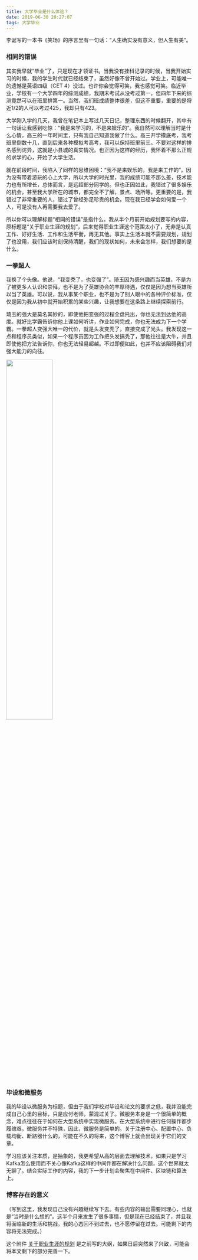 ```yaml
---
title: 大学毕业是什么体验？
date: 2019-06-30 20:27:07
tags: 大学毕业
---
```


李诞写的一本书《笑场》的序言里有一句话：“人生确实没有意义，但人生有美”。

### 相同的错误

其实我早就“毕业”了，只是现在才领证书。当我没有挂科记录的时候，当我开始实习的时候，我的学生时代就已经结束了，虽然好像不曾开始过。学业上，可能唯一的遗憾是英语四级（CET 4）没过。也许你会觉得可笑，我也感觉可笑。临近毕业，学校有一个大学四年的综测成绩，我期末考试从没考过第一，但四年下来的综测竟然可以在班里排第一。当然，我们班成绩整体很差，但这不重要，重要的是将近1/2的人可以考过425，我却只有423。

大学刚入学的几天，我曾在笔记本上写过几天日记，整理东西的时候翻开，其中有一句话让我感到吃惊：“我是来学习的，不是来娱乐的”。我自然可以理解当时是什么心情，高三的一年时间里，只有我自己知道我做了什么。高三开学摸底考，我考班里倒数十几，直到后来各种模拟考高考，我可以保持班里前三。不要对这样的排名感到诧异，这就是小县城的真实情况。也正因为这样的经历，我怀着不那么正规的求学的心，开始了大学生活。

就在前段时间，我陷入了同样的思维困境：“我不是来娱乐的，我是来工作的”。因为没有带着游玩的心上大学，所以大学的时光里，我的成绩可能不那么差，技术能力也有所增长，总体而言，是远超部分同学的。但也正因如此，我错过了很多娱乐的机会，甚至我大学所在的城市，都完全不了解，景点、场所等。更重要的是，我错过了非常重要的人，错过了曾经弥足珍贵的机会。现在我已经学会如何爱一个人，可是没有人再需要我去爱了。

所以你可以理解标题“相同的错误”是指什么。我从半个月前开始规划要写的内容，原标题是“关于职业生涯的规划”，后来觉得职业生涯这个范围太小了，无非是认真工作、好好生活、工作和生活平衡，再无其他。事实上生活本就不需要规划，规划了也没用，我们应该时刻保持清醒，我们的现状如何，未来会怎样，我们想要的是什么。

### 一拳超人

我换了个头像。他说，“我变秃了，也变强了”。琦玉因为感兴趣而当英雄，不是为了被更多人认识和崇拜，也不是为了英雄协会的丰厚待遇，仅仅是因为想当英雄所以当了英雄。可以说，我从事某个职业，也不是为了别人眼中的各种评价标准，仅仅是因为我从初中就开始积累的某些兴趣，让我想要在这条路上继续探索前行。

琦玉的强大是莫名其妙的，即使他把变强的过程全盘托出，你也无法到达他的高度。就好比学霸告诉你他上课如何听讲，作业如何完成，你也无法成为下一个学霸。一拳超人变强大唯一的代价，就是头发变秃了，直接变成了光头。我发现这一点和程序员类似，如果一个程序员因为工作把头发搞秃了，那他往往是大牛，并且即使他把方法告诉你，你也无法轻易超越。不过即便如此，也并不应该阻碍我们对强大能力的向往。

<img src="avatar_origin.jpg" width="50%" height="50%">

### 毕设和微服务

我的毕设以微服务为标题，但由于我们学校对毕设和论文的要求之低，我并没能完成自己心里的目标，只是应付老师，蒙混过关了。微服务本身是一个很简单的概念，难点往往在于如何在大型系统中实现微服务。在大型系统中进行任何操作都步履维艰，微服务并不特殊，因此，微服务是简单的。关于注册中心、配置中心、负载均衡、断路器什么的，可能在不久的将来，这个博客上就会出现关于它们的文章。

学习应该关注本质，是抽象的，我更希望从高的层面去理解技术，如果只是学习Kafka怎么使用而不关心像Kafka这样的中间件都在解决什么问题，这个世界就太无聊了。结合实际工作的内容，我的下一步计划会聚焦在中间件、区块链和算法上。

### 博客存在的意义

（写到这里，我发现自己没有兴趣继续写下去。有些内容的输出需要同理心，也就是“当时是什么想的”。这半个月来发生了很多事情，但是现在已经结束了，并且我将面临新的生活和挑战。我的心态回不到过去，也不愿停留在过去。可能剩下的内容将无法完成。）

这个附件 [关于职业生涯的规划](./关于职业生涯的规划.pdf) 是之前写的大纲，如果日后突然来了兴致，可能会将本文剩下的部分完善一下。
